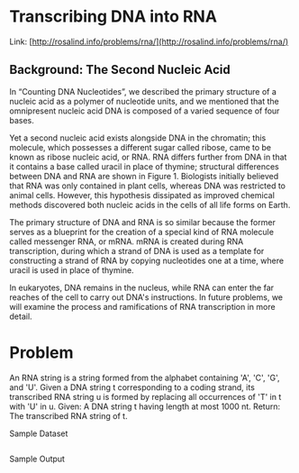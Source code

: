 
# Transcribing DNA into RNA

Link: [http://rosalind.info/problems/rna/](http://rosalind.info/problems/rna/)

## Background: The Second Nucleic Acid

In “Counting DNA Nucleotides”, we described the primary structure of a nucleic acid as a polymer of nucleotide units, and we mentioned that the omnipresent nucleic acid DNA is composed of a varied sequence of four bases.

Yet a second nucleic acid exists alongside DNA in the chromatin; this molecule, which possesses a different sugar called ribose, came to be known as ribose nucleic acid, or RNA. RNA differs further from DNA in that it contains a base called uracil in place of thymine; structural differences between DNA and RNA are shown in Figure 1. Biologists initially believed that RNA was only contained in plant cells, whereas DNA was restricted to animal cells. However, this hypothesis dissipated as improved chemical methods discovered both nucleic acids in the cells of all life forms on Earth.

The primary structure of DNA and RNA is so similar because the former serves as a blueprint for the creation of a special kind of RNA molecule called messenger RNA, or mRNA. mRNA is created during RNA transcription, during which a strand of DNA is used as a template for constructing a strand of RNA by copying nucleotides one at a time, where uracil is used in place of thymine.

In eukaryotes, DNA remains in the nucleus, while RNA can enter the far reaches of the cell to carry out DNA's instructions. In future problems, we will examine the process and ramifications of RNA transcription in more detail.

# Problem

An RNA string is a string formed from the alphabet containing 'A', 'C', 'G', and 'U'.
Given a DNA string t corresponding to a coding strand, its transcribed RNA string u is formed by replacing all occurrences of 'T' in t with 'U' in u.
Given: A DNA string t having length at most 1000 nt.
Return: The transcribed RNA string of t.

Sample Dataset

```
```

Sample Output

```
```